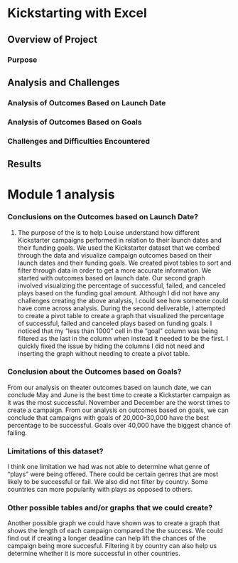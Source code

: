 # Kickstarting with Excel

## Overview of Project

### Purpose

## Analysis and Challenges

### Analysis of Outcomes Based on Launch Date

### Analysis of Outcomes Based on Goals

### Challenges and Difficulties Encountered

## Results

# Module 1 analysis

### Conclusions on the Outcomes based on Launch Date?
1. The purpose of the is to help Louise understand how different Kickstarter campaigns performed in relation to their launch dates and their funding goals. We used the Kickstarter dataset that we combed through the data and visualize campaign outcomes based on their launch dates and their funding goals. We created pivot tables to sort and filter through data in order to get a more accurate information. We started with outcomes based on launch date. Our second graph involved visualizing the percentage of successful, failed, and canceled plays based on the funding goal amount. Although I did not have any challenges creating the above analysis, I could see how someone could have come across analysis. During the second deliverable, I attempted to create a pivot table to create a graph that visualized the percentage of successful, failed and canceled plays based on funding goals. I noticed that my “less than 1000” cell in the “goal” column was being filtered as the last in the column when instead it needed to be the first. I quickly fixed the issue by hiding the columns I did not need and inserting the graph without needing to create a pivot table.

### Conclusion about the Outcomes based on Goals?
From our analysis on theater outcomes based on launch date, we can conclude May and June is the best time to create a Kickstarter campaign as it was the most successful. November and December are the worst times to create a campaign. From our analysis on outcomes based on goals, we can conclude that campaigns with goals of 20,000-30,000 have the best percentage to be successful. Goals over 40,000 have the biggest chance of failing.



###  Limitations of this dataset?
I think one limitation we had was not able to determine what genre of “plays” were being offered. There could be certain genres that are most likely to be successful or fail. We also did not filter by country. Some countries can more popularity with plays as opposed to others.

### Other possible tables and/or graphs that we could create?
Another possible graph we could have shown was to create a graph that shows the length of each campaign compared the the success. We could find out if creating a longer deadline can help lift the chances of the campaign being more succesful. Filtering it by country can also help us determine whether it is more successful in other countries. 
